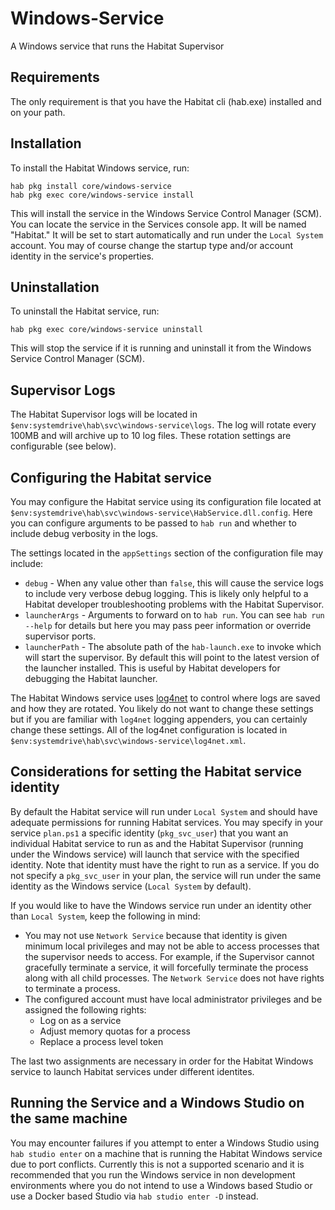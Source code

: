 ﻿# Windows-Service

A Windows service that runs the Habitat Supervisor

## Requirements

The only requirement is that you have the Habitat cli (hab.exe) installed and on your path.

## Installation

To install the Habitat Windows service, run:

```
hab pkg install core/windows-service
hab pkg exec core/windows-service install
```

This will install the service in the Windows Service Control Manager (SCM). You can locate the service in the Services console app. It will be named "Habitat." It will be set to start automatically and run under the `Local System` account. You may of course change the startup type and/or account identity in the service's properties.

## Uninstallation

To uninstall the Habitat service, run:

```
hab pkg exec core/windows-service uninstall
```

This will stop the service if it is running and uninstall it from the Windows Service Control Manager (SCM).

## Supervisor Logs

The Habitat Supervisor logs will be located in `$env:systemdrive\hab\svc\windows-service\logs`. The log will rotate every 100MB and will archive up to 10 log files. These rotation settings are configurable (see below).

## Configuring the Habitat service

You may configure the Habitat service using its configuration file located at `$env:systemdrive\hab\svc\windows-service\HabService.dll.config`. Here you can configure arguments to be passed to `hab run` and whether to include debug verbosity in the logs.

The settings located in the `appSettings` section of the configuration file may include:

* `debug` - When any value other than `false`, this will cause the service logs to include very verbose debug logging. This is likely only helpful to a Habitat developer troubleshooting problems with the Habitat Supervisor.
* `launcherArgs` - Arguments to forward on to `hab run`. You can see `hab run --help` for details but here you may pass peer information or override supervisor ports.
* `launcherPath` - The absolute path of the `hab-launch.exe` to invoke which will start the supervisor. By default this will point to the latest version of the launcher installed. This is useful by Habitat developers for debugging the Habitat launcher.

The Habitat Windows service uses [log4net](https://logging.apache.org/log4net/) to control where logs are saved and how they are rotated. You likely do not want to change these settings but if you are familiar with `log4net` logging appenders, you can certainly change these settings. All of the log4net configuration is located in `$env:systemdrive\hab\svc\windows-service\log4net.xml`.

## Considerations for setting the Habitat service identity

By default the Habitat service will run under `Local System` and should have adequate permissions for running Habitat services. You may specify in your service `plan.ps1` a specific identity (`pkg_svc_user`) that you want an individual Habitat service to run as and the Habitat Supervisor (running under the Windows service) will launch that service with the specified identity. Note that identity must have the right to run as a service. If you do not specify a `pkg_svc_user` in your plan, the service will run under the same identity as the Windows service (`Local System` by default).

If you would like to have the Windows service run under an identity other than `Local System`, keep the following in mind:

* You may not use `Network Service` because that identity is given minimum local privileges and may not be able to access processes that the supervisor needs to access. For example, if the Supervisor cannot gracefully terminate a service, it will forcefully terminate the process along with all child processes. The `Network Service` does not have rights to terminate a process.
* The configured account must have local administrator privileges and be assigned the following rights:
  * Log on as a service
  * Adjust memory quotas for a process
  * Replace a process level token

The last two assignments are necessary in order for the Habitat Windows service to launch Habitat services under different identites.

## Running the Service and a Windows Studio on the same machine

You may encounter failures if you attempt to enter a Windows Studio using `hab studio enter` on a machine that is running the Habitat Windows service due to port conflicts. Currently this is not a supported scenario and it is recommended that you run the Windows service in non development environments where you do not intend to use a Windows based Studio or use a Docker based Studio via `hab studio enter -D` instead.
